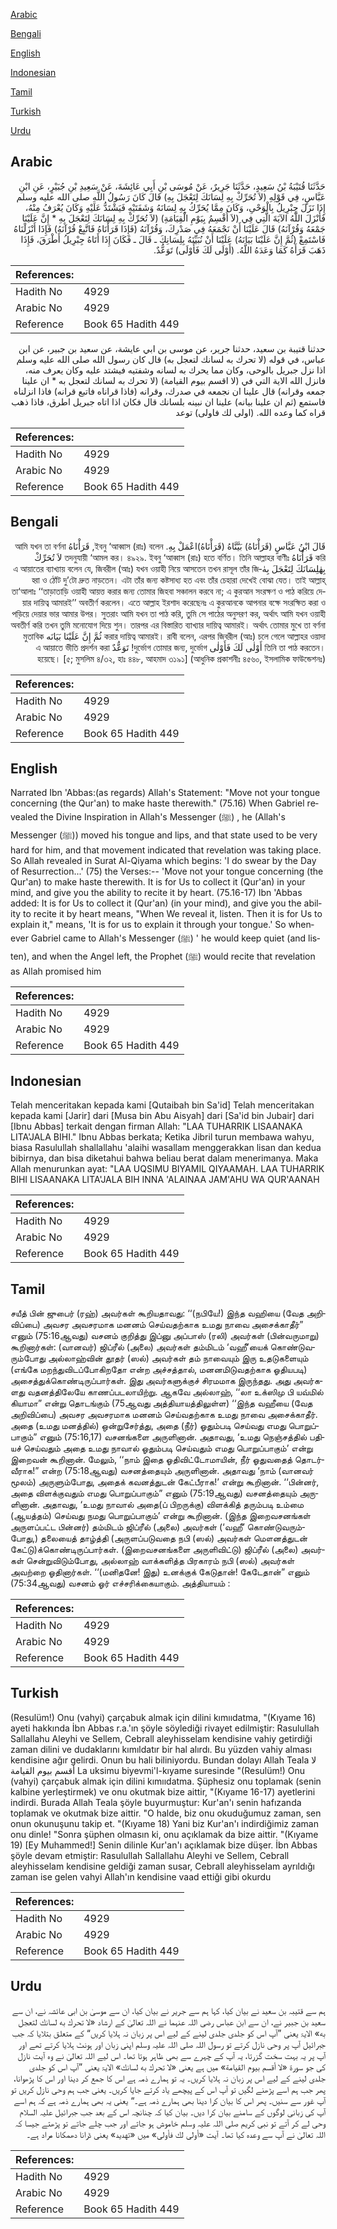 [Arabic](#arabic)

[Bengali](#bengali)

[English](#english)

[Indonesian](#indonesian)

[Tamil](#tamil)

[Turkish](#turkish)

[Urdu](#urdu)

## Arabic


<div dir="rtl" lang="ar" style={{fontSize:'larger',backgroundColor:'#f8f9fa',padding:20}}>
حَدَّثَنَا قُتَيْبَةُ بْنُ سَعِيدٍ، حَدَّثَنَا جَرِيرٌ، عَنْ مُوسَى بْنِ أَبِي عَائِشَةَ، عَنْ سَعِيدِ بْنِ جُبَيْرٍ، عَنِ ابْنِ عَبَّاسٍ، فِي قَوْلِهِ ‏(‏لاَ تُحَرِّكْ بِهِ لِسَانَكَ لِتَعْجَلَ بِهِ‏)‏ قَالَ كَانَ رَسُولُ اللَّهِ صلى الله عليه وسلم إِذَا نَزَلَ جِبْرِيلُ بِالْوَحْىِ، وَكَانَ مِمَّا يُحَرِّكُ بِهِ لِسَانَهُ وَشَفَتَيْهِ فَيَشْتَدُّ عَلَيْهِ وَكَانَ يُعْرَفُ مِنْهُ، فَأَنْزَلَ اللَّهُ الآيَةَ الَّتِي فِي ‏(‏لاَ أُقْسِمُ بِيَوْمِ الْقِيَامَةِ‏)‏ ‏(‏لاَ تُحَرِّكْ بِهِ لِسَانَكَ لِتَعْجَلَ بِهِ * إِنَّ عَلَيْنَا جَمْعَهُ وَقُرْآنَهُ‏)‏ قَالَ عَلَيْنَا أَنْ نَجْمَعَهُ فِي صَدْرِكَ، وَقُرْآنَهُ ‏(‏فَإِذَا قَرَأْنَاهُ فَاتَّبِعْ قُرْآنَهُ‏)‏ فَإِذَا أَنْزَلْنَاهُ فَاسْتَمِعْ ‏(‏ثُمَّ إِنَّ عَلَيْنَا بَيَانَهُ‏)‏ عَلَيْنَا أَنْ نُبَيِّنَهُ بِلِسَانِكَ ـ قَالَ ـ فَكَانَ إِذَا أَتَاهُ جِبْرِيلُ أَطْرَقَ، فَإِذَا ذَهَبَ قَرَأَهُ كَمَا وَعَدَهُ اللَّهُ‏.‏ ‏(‏أَوْلَى لَكَ فَأَوْلَى‏)‏ تَوَعُّدٌ‏.‏
</div>
<div style={{backgroundColor:'#f8f9fa',padding:20, marginBottom: 10}}><table> <thead> <tr> <th>References:</th> <th></th> </tr> </thead> <tbody><tr><td>Hadith No</td><td>4929</td></tr><tr><td>Arabic No</td><td>4929</td></tr><tr><td>Reference</td><td>Book 65 Hadith 449</td></tr></tbody></table></div>


<div dir="rtl" lang="ar" style={{fontSize:'larger',backgroundColor:'#f8f9fa',padding:20}}>
حدثنا قتيبة بن سعيد، حدثنا جرير، عن موسى بن ابي عايشة، عن سعيد بن جبير، عن ابن عباس، في قوله (لا تحرك به لسانك لتعجل به) قال كان رسول الله صلى الله عليه وسلم اذا نزل جبريل بالوحى، وكان مما يحرك به لسانه وشفتيه فيشتد عليه وكان يعرف منه، فانزل الله الاية التي في (لا اقسم بيوم القيامة) (لا تحرك به لسانك لتعجل به * ان علينا جمعه وقرانه) قال علينا ان نجمعه في صدرك، وقرانه (فاذا قراناه فاتبع قرانه) فاذا انزلناه فاستمع (ثم ان علينا بيانه) علينا ان نبينه بلسانك قال فكان اذا اتاه جبريل اطرق، فاذا ذهب قراه كما وعده الله. (اولى لك فاولى) توعد
</div>
<div style={{backgroundColor:'#f8f9fa',padding:20, marginBottom: 10}}><table> <thead> <tr> <th>References:</th> <th></th> </tr> </thead> <tbody><tr><td>Hadith No</td><td>4929</td></tr><tr><td>Arabic No</td><td>4929</td></tr><tr><td>Reference</td><td>Book 65 Hadith 449</td></tr></tbody></table></div>

## Bengali


<div dir="rtl" lang="bn" style={{fontSize:'larger',backgroundColor:'#f8f9fa',padding:20}}>
قَالَ ابْنُ عَبَّاسٍ (قَرَأْنَاهُ) بَيَّنَّاهُ (قَرَأْنَاهُ)اعْمَلْ بِهِ. ইবনু ‘আব্বাস (রাঃ) বলেন, قَرَأْنَاهُ আমি যখন তা বর্ণনা করি قَرَأْنَاهُ তদনুযায়ী ‘আমল কর। ৪৯২৯. ইবনু ‘আব্বাস (রাঃ) হতে বর্ণিত। তিনি আল্লাহর বাণীঃ لاَ تُحَرِّكْ بِهٰلِسَانَكَ لِتَعْجَلَ بِهٰএ আয়াতের ব্যাখ্যায় বলেন যে, জিবরীল (আঃ) যখন ওয়াহী নিয়ে আসতেন তখন রাসূল তাঁর জিহ্বা ও ঠোঁট দু’টো দ্রুত নাড়তেন। এটা তাঁর জন্য কষ্টসাধ্য হত এবং তাঁর চেহারা দেখেই বোঝা যেত। তাই আল্লাহ্ তা‘আলাঃ ‘‘তাড়াতাড়ি ওয়াহী আয়ত্ত করার জন্য তোমার জিহবা সঞ্চালন করবে না; এ কুরআন সংরক্ষণ ও পাঠ করিয়ে দেয়ার দায়িত্ব আমারই’’ অবতীর্ণ করলেন। এতে আল্লাহ ইরশাদ করেছেনঃ এ কুরআনকে আপনার বক্ষে সংরক্ষিত করা ও পড়িয়ে দেয়ার ভার আমার উপর। সুতরাং আমি যখন তা পাঠ করি, তুমি সে পাঠের অনুসরণ কর, অর্থাৎ আমি যখন ওয়াহী অবতীর্ণ করি তখন তুমি মনোযোগ দিয়ে শুন। তারপর এর বিস্তারিত ব্যাখ্যার দায়িত্ব আমারই। অর্থাৎ তোমার মুখে তা বর্ণনা করার দায়িত্ব আমারই। রাবী বলেন, এরপর জিবরীল (আঃ) চলে গেলে আল্লাহর ওয়াদা ثُمَّ إِنَّ عَلَيْنَا بَيَانَه মুতাবিক তিনি তা পাঠ করতেন। أَوْلٰى لَكَ فَأَوْلٰى দুর্ভোগ তোমার জন্য, দুর্ভোগ! تَوَعُّدٌ এ আয়াতে ভীতি প্রদর্শন করা হয়েছে। [৫; মুসলিম ৪/৩২, হাঃ ৪৪৮, আহমাদ ৩১৯১] (আধুনিক প্রকাশনীঃ ৪৫৬০, ইসলামিক ফাউন্ডেশনঃ)
</div>
<div style={{backgroundColor:'#f8f9fa',padding:20, marginBottom: 10}}><table> <thead> <tr> <th>References:</th> <th></th> </tr> </thead> <tbody><tr><td>Hadith No</td><td>4929</td></tr><tr><td>Arabic No</td><td>4929</td></tr><tr><td>Reference</td><td>Book 65 Hadith 449</td></tr></tbody></table></div>

## English


<div dir="ltr" lang="en" style={{fontSize:'larger',backgroundColor:'#f8f9fa',padding:20}}>
Narrated Ibn 'Abbas:(as regards) Allah's Statement: "Move not your tongue concerning (the Qur'an) to make haste therewith." (75.16) When Gabriel revealed the Divine Inspiration in Allah's Messenger (ﷺ) , he (Allah's Messenger (ﷺ)) moved his tongue and lips, and that state used to be very hard for him, and that movement indicated that revelation was taking place. So Allah revealed in Surat Al-Qiyama which begins: 'I do swear by the Day of Resurrection...' (75) the Verses:-- 'Move not your tongue concerning (the Qur'an) to make haste therewith. It is for Us to collect it (Qur'an) in your mind, and give you the ability to recite it by heart. (75.16-17) Ibn 'Abbas added: It is for Us to collect it (Qur'an) (in your mind), and give you the ability to recite it by heart means, "When We reveal it, listen. Then it is for Us to explain it," means, 'It is for us to explain it through your tongue.' So whenever Gabriel came to Allah's Messenger (ﷺ) ' he would keep quiet (and listen), and when the Angel left, the Prophet (ﷺ) would recite that revelation as Allah promised him
</div>
<div style={{backgroundColor:'#f8f9fa',padding:20, marginBottom: 10}}><table> <thead> <tr> <th>References:</th> <th></th> </tr> </thead> <tbody><tr><td>Hadith No</td><td>4929</td></tr><tr><td>Arabic No</td><td>4929</td></tr><tr><td>Reference</td><td>Book 65 Hadith 449</td></tr></tbody></table></div>

## Indonesian


<div dir="ltr" lang="id" style={{fontSize:'larger',backgroundColor:'#f8f9fa',padding:20}}>
Telah menceritakan kepada kami [Qutaibah bin Sa'id] Telah menceritakan kepada kami [Jarir] dari [Musa bin Abu Aisyah] dari [Sa'id bin Jubair] dari [Ibnu Abbas] terkait dengan firman Allah: "LAA TUHARRIK LISAANAKA LITA'JALA BIHI." Ibnu Abbas berkata; Ketika Jibril turun membawa wahyu, biasa Rasulullah shallallahu 'alaihi wasallam menggerakkan lisan dan kedua bibirnya, dan bisa diketahui bahwa beliau berat dalam menerimanya. Maka Allah menurunkan ayat: "LAA UQSIMU BIYAMIL QIYAAMAH. LAA TUHARRIK BIHI LISAANAKA LITA'JALA BIH INNA 'ALAINAA JAM'AHU WA QUR'AANAH
</div>
<div style={{backgroundColor:'#f8f9fa',padding:20, marginBottom: 10}}><table> <thead> <tr> <th>References:</th> <th></th> </tr> </thead> <tbody><tr><td>Hadith No</td><td>4929</td></tr><tr><td>Arabic No</td><td>4929</td></tr><tr><td>Reference</td><td>Book 65 Hadith 449</td></tr></tbody></table></div>

## Tamil


<div dir="ltr" lang="ta" style={{fontSize:'larger',backgroundColor:'#f8f9fa',padding:20}}>
சயீத் பின் ஜுபைர் (ரஹ்) அவர்கள் கூறியதாவது: ‘‘(நபியே!) இந்த வஹியை (வேத அறிவிப்பை) அவசர அவசரமாக மனனம் செய்வதற்காக உமது நாவை அசைக்காதீர்” எனும் (75:16ஆவது) வசனம் குறித்து இப்னு அப்பாஸ் (ரலி) அவர்கள் (பின்வருமாறு) கூறினார்கள்: (வானவர்) ஜிப்ரீல் (அலை) அவர்கள் தம்மிடம் ‘வஹீ’யைக் கொண்டுவரும்போது அல்லாஹ்வின் தூதர் (ஸல்) அவர்கள் தம் நாவையும் இரு உதடுகளையும் (எங்கே மறந்துவிடப்போகிறதோ என்ற அச்சத்தால், மனனமிடுவதற்காக ஓதியபடி) அசைத்துக்கொண்டிருப்பார்கள். இது அவர்களுக்குச் சிரமமாக இருந்தது. அது அவர்களது வதனத்திலேயே காணப்படலாயிற்று. ஆகவே அல்லாஹ், ‘‘லா உக்ஸிமு பி யவ்மில் கியாமா” என்று தொடங்கும் (75ஆவது அத்தியாயத்திலுள்ள) ‘‘இந்த வஹீயை (வேத அறிவிப்பை) அவசர அவசரமாக மனனம் செய்வதற்காக உமது நாவை அசைக்காதீர். அதை (உமது மனத்தில்) ஒன்றுசேர்த்து, அதை (நீர்) ஓதும்படி செய்வது எமது பொறுப்பாகும்” எனும் (75:16,17) வசனங்களை அருளினான். அதாவது, ‘உமது நெஞ்சத்தில் பதியச் செய்வதும் அதை உமது நாவால் ஓதும்படி செய்வதும் எமது பொறுப்பாகும்’ என்று இறைவன் கூறினான். மேலும், ‘‘நாம் இதை ஓதிவிட்டோமாயின், நீர் ஓதுவதைத் தொடர்வீராக!” என்ற (75:18ஆவது) வசனத்தையும் அருளினான். அதாவது ‘நாம் (வானவர் மூலம்) அருளும்போது, அதைக் கவனத்துடன் கேட்பீராக!’ என்று கூறினான். ‘‘பின்னர், அதை விளக்குவதும் எமது பொறுப்பாகும்” எனும் (75:19ஆவது) வசனத்தையும் அருளினான். அதாவது, ‘உமது நாவால் அதை(ப் பிறருக்கு) விளக்கித் தரும்படி உம்மை (ஆயத்தம்) செய்வது நமது பொறுப்பாகும்’ என்று கூறினான். (இந்த இறைவசனங்கள் அருளப்பட்ட பின்னர்) தம்மிடம் ஜிப்ரீல் (அலை) அவர்கள் (‘வஹீ’ கொண்டுவரும்போது,) தலையைத் தாழ்த்தி (அருளப்படுவதை நபி (ஸல்) அவர்கள் மௌனத்துடன் கேட்டு)க்கொண்டிருப்பார்கள். (இறைவசனங்களை அருளிவிட்டு) ஜிப்ரீல் (அலை) அவர்கள் சென்றுவிடும்போது, அல்லாஹ் வாக்களித்த பிரகாரம் நபி (ஸல்) அவர்கள் அவற்றை ஓதினார்கள். ‘‘(மனிதனே! இது) உனக்குக் கேடுதான்! கேடேதான்” எனும் (75:34ஆவது) வசனம் ஓர் எச்சரிக்கையாகும். அத்தியாயம் :
</div>
<div style={{backgroundColor:'#f8f9fa',padding:20, marginBottom: 10}}><table> <thead> <tr> <th>References:</th> <th></th> </tr> </thead> <tbody><tr><td>Hadith No</td><td>4929</td></tr><tr><td>Arabic No</td><td>4929</td></tr><tr><td>Reference</td><td>Book 65 Hadith 449</td></tr></tbody></table></div>

## Turkish


<div dir="ltr" lang="tr" style={{fontSize:'larger',backgroundColor:'#f8f9fa',padding:20}}>
(Resulüm!) Onu (vahyi) çarçabuk almak için dilini kımııdatma, "(Kıyame 16) ayeti hakkında İbn Abbas r.a.'ın şöyle söylediği rivayet edilmiştir: Rasulullah Sallallahu Aleyhi ve Sellem, Cebrall aleyhisselam kendisine vahiy getirdiği zaman dilini ve dudaklarını kımıldatır bir hal alırdı. Bu yüzden vahiy alması kendisine ağır gelirdi. Onun bu hali biliniyordu. Bundan dolayı Allah Teala لا أقسم بيوم القيامة La uksimu biyevmi'l-kıyame suresinde "(Resulüm!) Onu (vahyi) çarçabuk almak için dilini kımııdatma. Şüphesiz onu toplamak (senin kalbine yerleştirmek) ve onu okutmak bize aittir, "(Kıyame 16-17) ayetlerini indirdi. Burada Allah Teala şöyle buyurmuştur: Kur'an'ı senin hafızanda toplamak ve okutmak bize aittir. "O halde, biz onu okuduğumuz zaman, sen onun okunuşunu takip et. "(Kıyame 18) Yani biz Kur'an'ı indirdiğimiz zaman onu dinle! "Sonra şüphen olmasın ki, onu açıklamak da bize aittir. "(Kıyame 19) [Ey Muhammed!] Senin dilinle Kur'an'ı açıklamak bize düşer. İbn Abbas şöyle devam etmiştir: Rasulullah Sallallahu Aleyhi ve Sellem, Cebrall aleyhisselam kendisine geldiği zaman susar, Cebrall aleyhisselam ayrıldığı zaman ise gelen vahyi Allah'ın kendisine vaad ettiği gibi okurdu
</div>
<div style={{backgroundColor:'#f8f9fa',padding:20, marginBottom: 10}}><table> <thead> <tr> <th>References:</th> <th></th> </tr> </thead> <tbody><tr><td>Hadith No</td><td>4929</td></tr><tr><td>Arabic No</td><td>4929</td></tr><tr><td>Reference</td><td>Book 65 Hadith 449</td></tr></tbody></table></div>

## Urdu


<div dir="rtl" lang="ur" style={{fontSize:'larger',backgroundColor:'#f8f9fa',padding:20}}>
ہم سے قتیبہ بن سعید نے بیان کیا، کہا ہم سے جریر نے بیان کیا، ان سے موسیٰ بن ابی عائشہ نے، ان سے سعید بن جبیر نے، ان سے ابن عباس رضی اللہ عنہما نے اللہ تعالیٰ کے ارشاد «لا تحرك به لسانك لتعجل به‏» الایۃ یعنی ”آپ اس کو جلدی جلدی لینے کے لیے اس پر زبان نہ ہلایا کریں“ کے متعلق بتلایا کہ جب جبرائیل آپ پر وحی نازل کرتے تو رسول اللہ صلی اللہ علیہ وسلم اپنی زبان اور ہونٹ ہلایا کرتے تھے اور آپ پر یہ بہت سخت گزرتا، یہ آپ کے چہرے سے بھی ظاہر ہوتا تھا۔ اس لیے اللہ تعالیٰ نے وہ آیت نازل کی جو سورۃ «لا أقسم بيوم القيامة‏» میں ہے یعنی «لا تحرك به لسانك» الایۃ یعنی ”آپ اس کو جلدی جلدی لینے کے لیے اس پر زبان نہ ہلایا کریں۔ یہ تو ہمارے ذمہ ہے اس کا جمع کر دینا اور اس کا پڑھوانا، پھر جب ہم اسے پڑھنے لگیں تو آپ اس کے پیچھے یاد کرتے جایا کریں۔ یعنی جب ہم وحی نازل کریں تو آپ غور سے سنیں۔ پھر اس کا بیان کرا دینا بھی ہمارے ذمہ ہے۔“ یعنی یہ بھی ہمارے ذمہ ہے کہ ہم اسے آپ کی زبانی لوگوں کے سامنے بیان کرا دیں۔ بیان کیا کہ چنانچہ اس کے بعد جب جبرائیل علیہ السلام وحی لے کر آتے تو نبی کریم صلی اللہ علیہ وسلم خاموش ہو جاتے اور جب چلے جاتے تو پڑھتے جیسا کہ اللہ تعالیٰ نے آپ سے وعدہ کیا تھا۔ آیت «أولى لك فأولى‏» میں «تهديد» یعنی ڈرانا دھمکانا مراد ہے۔
</div>
<div style={{backgroundColor:'#f8f9fa',padding:20, marginBottom: 10}}><table> <thead> <tr> <th>References:</th> <th></th> </tr> </thead> <tbody><tr><td>Hadith No</td><td>4929</td></tr><tr><td>Arabic No</td><td>4929</td></tr><tr><td>Reference</td><td>Book 65 Hadith 449</td></tr></tbody></table></div>